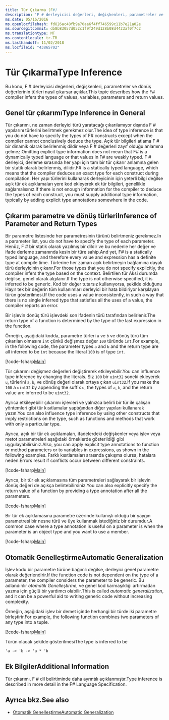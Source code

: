 ```yaml
---
title: Tür Çıkarma (F#)
description: 'F # derleyicisi değerleri, değişkenleri, parametreler ve dönüş değerlerinin türleri nasıl çıkarsar öğrenin.'
ms.date: 05/16/2016
ms.openlocfilehash: fd826ac48fb9a70aa6f4ff746599c11b7e21a02e
ms.sourcegitcommit: db8b83057d052c1f9f249d128b08d4423af0f7c2
ms.translationtype: MT
ms.contentlocale: tr-TR
ms.lasthandoff: 11/02/2018
ms.locfileid: "43865702"
---
```

# <a name="type-inference"></a><span data-ttu-id="085ad-103">Tür Çıkarma</span><span class="sxs-lookup"><span data-stu-id="085ad-103">Type Inference</span></span>

<span data-ttu-id="085ad-104">Bu konu, F # derleyicisi değerleri, değişkenleri, parametreler ve dönüş değerlerinin türleri nasıl çıkarsar açıklar.</span><span class="sxs-lookup"><span data-stu-id="085ad-104">This topic describes how the F# compiler infers the types of values, variables, parameters and return values.</span></span>

## <a name="type-inference-in-general"></a><span data-ttu-id="085ad-105">Genel tür çıkarımı</span><span class="sxs-lookup"><span data-stu-id="085ad-105">Type Inference in General</span></span>

<span data-ttu-id="085ad-106">Tür çıkarımı, ne zaman derleyici türü yaratacağı çıkarılamıyor dışında F # yapılarını türlerini belirtmek gerekmez olur.</span><span class="sxs-lookup"><span data-stu-id="085ad-106">The idea of type inference is that you do not have to specify the types of F# constructs except when the compiler cannot conclusively deduce the type.</span></span> <span data-ttu-id="085ad-107">Açık tür bilgileri atlama F # bir dinamik olarak belirlenmiş dildir veya F # değerleri zayıf olduğu anlamına gelmez.</span><span class="sxs-lookup"><span data-stu-id="085ad-107">Omitting explicit type information does not mean that F# is a dynamically typed language or that values in F# are weakly typed.</span></span> <span data-ttu-id="085ad-108">F # derleyici, derleme sırasında her yapı için tam bir tür çıkarır anlamına gelen bir statik olarak belirlenmiş, dilidir.</span><span class="sxs-lookup"><span data-stu-id="085ad-108">F# is a statically typed language, which means that the compiler deduces an exact type for each construct during compilation.</span></span> <span data-ttu-id="085ad-109">Her yapı türlerini kullanarak derleyicinin için yeterli bilgi değilse açık tür ek açıklamaları yere kod ekleyerek ek tür bilgileri, genellikle sağlamalısınız.</span><span class="sxs-lookup"><span data-stu-id="085ad-109">If there is not enough information for the compiler to deduce the types of each construct, you must supply additional type information, typically by adding explicit type annotations somewhere in the code.</span></span>

## <a name="inference-of-parameter-and-return-types"></a><span data-ttu-id="085ad-110">Çıkarım parametre ve dönüş türleri</span><span class="sxs-lookup"><span data-stu-id="085ad-110">Inference of Parameter and Return Types</span></span>

<span data-ttu-id="085ad-111">Bir parametre listesinde her parametresinin türünü belirtmeniz gerekmez.</span><span class="sxs-lookup"><span data-stu-id="085ad-111">In a parameter list, you do not have to specify the type of each parameter.</span></span> <span data-ttu-id="085ad-112">Henüz, F # bir statik olarak yazılmış bir dildir ve bu nedenle her değer ve ifade derleme zamanında kesin bir türe sahip.</span><span class="sxs-lookup"><span data-stu-id="085ad-112">And yet, F# is a statically typed language, and therefore every value and expression has a definite type at compile time.</span></span> <span data-ttu-id="085ad-113">Türlerine her zaman açık belirtmeyin bağlamına dayalı türü derleyicinin çıkarır.</span><span class="sxs-lookup"><span data-stu-id="085ad-113">For those types that you do not specify explicitly, the compiler infers the type based on the context.</span></span> <span data-ttu-id="085ad-114">Belirtilen tür Aksi durumda değilse, genel olarak algılanır.</span><span class="sxs-lookup"><span data-stu-id="085ad-114">If the type is not otherwise specified, it is inferred to be generic.</span></span> <span data-ttu-id="085ad-115">Kod bir değer tutarsız kullanıyorsa, şekilde olduğunu Hayır tek bir değerin tüm kullanımları derleyici bir hata bildiriyor karşılayan türün gösterilmesi.</span><span class="sxs-lookup"><span data-stu-id="085ad-115">If the code uses a value inconsistently, in such a way that there is no single inferred type that satisfies all the uses of a value, the compiler reports an error.</span></span>

<span data-ttu-id="085ad-116">Bir işlevin dönüş türü işlevdeki son ifadenin türü tarafından belirlenir.</span><span class="sxs-lookup"><span data-stu-id="085ad-116">The return type of a function is determined by the type of the last expression in the function.</span></span>

<span data-ttu-id="085ad-117">Örneğin, aşağıdaki kodda, parametre türleri `a` ve `b` ve dönüş türü tüm çıkarılan olmasını `int` çünkü değişmez değer `100` türünde `int`.</span><span class="sxs-lookup"><span data-stu-id="085ad-117">For example, in the following code, the parameter types `a` and `b` and the return type are all inferred to be `int` because the literal `100` is of type `int`.</span></span>

[!code-fsharp[Main](../../../samples/snippets/fsharp/lang-ref-3/snippet301.fs)]

<span data-ttu-id="085ad-118">Tür çıkarımı değişmez değerleri değiştirerek etkileyebilir.</span><span class="sxs-lookup"><span data-stu-id="085ad-118">You can influence type inference by changing the literals.</span></span> <span data-ttu-id="085ad-119">Siz `100` bir `uint32` soneki ekleyerek `u`, türlerini `a`, `b`, ve dönüş değeri olarak ortaya çıkan `uint32`.</span><span class="sxs-lookup"><span data-stu-id="085ad-119">If you make the `100` a `uint32` by appending the suffix `u`, the types of `a`, `b`, and the return value are inferred to be `uint32`.</span></span>

<span data-ttu-id="085ad-120">Ayrıca etkileyebilir çıkarımı işlevleri ve yalnızca belirli bir tür ile çalışan yöntemleri gibi tür kısıtlamalar yaptığından diğer yapıları kullanarak yazın.</span><span class="sxs-lookup"><span data-stu-id="085ad-120">You can also influence type inference by using other constructs that imply restrictions on the type, such as functions and methods that work with only a particular type.</span></span>

<span data-ttu-id="085ad-121">Ayrıca, açık bir tür ek açıklamaları, ifadelerdeki değişkenler veya işlev veya metot parametreleri aşağıdaki örneklerde gösterildiği gibi uygulayabilirsiniz.</span><span class="sxs-lookup"><span data-stu-id="085ad-121">Also, you can apply explicit type annotations to function or method parameters or to variables in expressions, as shown in the following examples.</span></span> <span data-ttu-id="085ad-122">Farklı kısıtlamaları arasında çakışma olursa, hatalara neden.</span><span class="sxs-lookup"><span data-stu-id="085ad-122">Errors result if conflicts occur between different constraints.</span></span>

[!code-fsharp[Main](../../../samples/snippets/fsharp/lang-ref-3/snippet302.fs)]

<span data-ttu-id="085ad-123">Ayrıca, bir tür ek açıklamasına tüm parametreleri sağlayarak bir işlevin dönüş değeri de açıkça belirtebilirsiniz.</span><span class="sxs-lookup"><span data-stu-id="085ad-123">You can also explicitly specify the return value of a function by providing a type annotation after all the parameters.</span></span>

[!code-fsharp[Main](../../../samples/snippets/fsharp/lang-ref-3/snippet303.fs)]

<span data-ttu-id="085ad-124">Bir tür ek açıklamasına parametre üzerinde kullanışlı olduğu bir yaygın parametresi bir nesne türü ve üye kullanmak istediğiniz bir durumdur.</span><span class="sxs-lookup"><span data-stu-id="085ad-124">A common case where a type annotation is useful on a parameter is when the parameter is an object type and you want to use a member.</span></span>

[!code-fsharp[Main](../../../samples/snippets/fsharp/lang-ref-3/snippet304.fs)]

## <a name="automatic-generalization"></a><span data-ttu-id="085ad-125">Otomatik Genelleştirme</span><span class="sxs-lookup"><span data-stu-id="085ad-125">Automatic Generalization</span></span>

<span data-ttu-id="085ad-126">İşlev kodu bir parametre türüne bağımlı değilse, derleyici genel parametre olarak değerlendirir.</span><span class="sxs-lookup"><span data-stu-id="085ad-126">If the function code is not dependent on the type of a parameter, the compiler considers the parameter to be generic.</span></span> <span data-ttu-id="085ad-127">Bu adlandırılır *otomatik Genelleştirme*, ve genel kod karmaşıklığı artırmadan yazma için güçlü bir yardımcı olabilir.</span><span class="sxs-lookup"><span data-stu-id="085ad-127">This is called *automatic generalization*, and it can be a powerful aid to writing generic code without increasing complexity.</span></span>

<span data-ttu-id="085ad-128">Örneğin, aşağıdaki işlev bir demet içinde herhangi bir türde iki parametre birleştirir.</span><span class="sxs-lookup"><span data-stu-id="085ad-128">For example, the following function combines two parameters of any type into a tuple.</span></span>

[!code-fsharp[Main](../../../samples/snippets/fsharp/lang-ref-3/snippet305.fs)]

<span data-ttu-id="085ad-129">Türün olacak şekilde gösterilmesi</span><span class="sxs-lookup"><span data-stu-id="085ad-129">The type is inferred to be</span></span>

```fsharp
'a -> 'b -> 'a * 'b
```

## <a name="additional-information"></a><span data-ttu-id="085ad-130">Ek Bilgiler</span><span class="sxs-lookup"><span data-stu-id="085ad-130">Additional Information</span></span>

<span data-ttu-id="085ad-131">Tür çıkarımı, F # dil belirtiminde daha ayrıntılı açıklanmıştır.</span><span class="sxs-lookup"><span data-stu-id="085ad-131">Type inference is described in more detail in the F# Language Specification.</span></span>

## <a name="see-also"></a><span data-ttu-id="085ad-132">Ayrıca bkz.</span><span class="sxs-lookup"><span data-stu-id="085ad-132">See also</span></span>

- [<span data-ttu-id="085ad-133">Otomatik Genelleştirme</span><span class="sxs-lookup"><span data-stu-id="085ad-133">Automatic Generalization</span></span>](generics/automatic-generalization.md)
